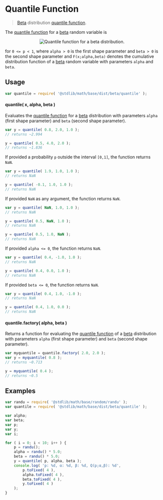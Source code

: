Quantile Function
===

> [Beta][beta] distribution [quantile function][quantile-function].

<section class="intro">

The [quantile function][quantile-function] for a [beta][beta] random variable is

<!-- <equation class="equation" label="eq:quantile_function" align="center" raw="Q(p;\alpha,\beta)\,=\,\inf\left\{ x\in [0,1] : p \le F(x;\alpha,\beta) \right\}" alt="Quantile function for a beta distribution."> -->

<div class="equation" align="center" data-raw-text="Q(p;\alpha,\beta)\,=\,\inf\left\{ x\in [0,1] : p \le F(x;\alpha,\beta) \right\}" data-equation="eq:quantile_function">
    <img src="" alt="Quantile function for a beta distribution.">
    <br>
</div>

<!-- </equation -->

for `0 <= p < 1`, where `alpha > 0` is the first shape parameter and `beta > 0` is the second shape parameter and `F(x;alpha,beta)` denotes the cumulative distribution function of a [beta][beta] random variable with parameters `alpha` and `beta`.

<!-- </intro> -->

<section class="usage">

## Usage
``` javascript
var quantile = require( '@stdlib/math/base/dist/beta/quantile' );
```

#### quantile( x, alpha, beta )

Evaluates the [quantile function][quantile-function] for a [beta][beta] distribution with parameters `alpha` (first shape parameter) and `beta` (second shape parameter).

``` javascript
var y = quantile( 0.8, 2.0, 1.0 );
// returns ~2.994

y = quantile( 0.5, 4.0, 2.0 );
// returns ~1.836
```

If provided a probability `p` outside the interval `[0,1]`, the function returns `NaN`.

``` javascript
var y = quantile( 1.9, 1.0, 1.0 );
// returns NaN

y = quantile( -0.1, 1.0, 1.0 );
// returns NaN
```

If provided `NaN` as any argument, the function returns `NaN`.

``` javascript
var y = quantile( NaN, 1.0, 1.0 );
// returns NaN

y = quantile( 0.5, NaN, 1.0 );
// returns NaN

y = quantile( 0.5, 1.0, NaN );
// returns NaN
```

If provided `alpha <= 0`, the function returns `NaN`.

``` javascript
var y = quantile( 0.4, -1.0, 1.0 );
// returns NaN

y = quantile( 0.4, 0.0, 1.0 );
// returns NaN
```

If provided `beta <= 0`, the function returns `NaN`.

``` javascript
var y = quantile( 0.4, 1.0, -1.0 );
// returns NaN

y = quantile( 0.4, 1.0, 0.0 );
// returns NaN
```

#### quantile.factory( alpha, beta )

Returns a function for evaluating the [quantile function][quantile-function] of a [beta][beta] distribution with parameters `alpha` (first shape parameter) and `beta` (second shape parameter).

``` javascript
var myquantile = quantile.factory( 2.0, 2.0 );
var y = myquantile( 0.8 );
// returns ~0.713

y = myquantile( 0.4 );
// returns ~0.5
```

<!-- </usage> -->

<section class="examples">

## Examples

``` javascript
var randu = require( '@stdlib/math/base/random/randu' );
var quantile = require( '@stdlib/math/base/dist/beta/quantile' );

var alpha;
var beta;
var p;
var y;
var i;

for ( i = 0; i < 10; i++ ) {
    p = randu();
    alpha = randu() * 5.0;
    beta = randu() * 5.0;
    y = quantile( p, alpha, beta );
    console.log( 'p: %d, α: %d, β: %d, Q(p;α,β): %d',
        p.toFixed( 4 ),
        alpha.toFixed( 4 ),
        beta.toFixed( 4 ),
        y.toFixed( 4 )
    );
}
```

<!-- </examples> -->


<section class="links">

[beta]: https://en.wikipedia.org/wiki/Beta_distribution
[quantile-function]: https://en.wikipedia.org/wiki/Quantile_function

<!-- </links> -->
